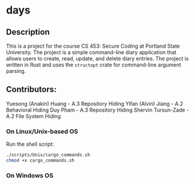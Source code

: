 # days

## Description

This is a project for the course CS 453: Secure Coding at Portland State University. The project is a simple command-line diary application that allows users to create, read, update, and delete diary entries. The project is written in Rust and uses the `structopt` crate for command-line argument parsing.

## Contributors:

Yuesong (Anakin) Huang - A.3 Repository Hiding
Yifan (Alvin) Jiang - A.2 Behavioral Hiding
Duy Pham - A.3 Repository Hiding
Shervin Tursun-Zade - A.2 File System Hiding
    
### On Linux/Unix-based OS

Run the shell script:

```bash
./scripts/Unix/cargo_commands.sh
chmod +x cargo_commands.sh
```

### On Windows OS
